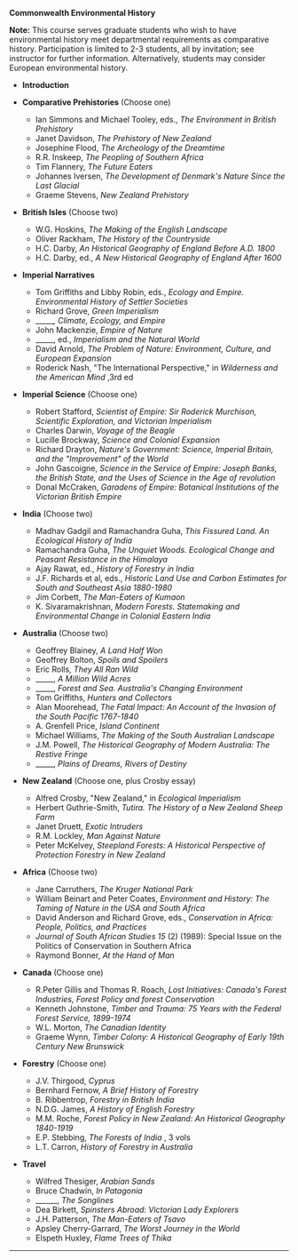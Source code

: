**Commonwealth Environmental History**

**Note:** This course serves graduate students who wish to have environmental
history meet departmental requirements as comparative history. Participation
is limited to 2-3 students, all by invitation; see instructor for further
information. Alternatively, students may consider European environmental
history.

  * **Introduction**
  


  * **Comparative Prehistories** (Choose one)
    * Ian Simmons and Michael Tooley, eds., _The Environment in British Prehistory_
    * Janet Davidson, _The Prehistory of New Zealand_
    * Josephine Flood, _The Archeology of the Dreamtime_
    * R.R. Inskeep, _The Peopling of Southern Africa_
    * Tim Flannery, _The Future Eaters_
    * Johannes Iversen, _The Development of Denmark's Nature Since the Last Glacial_
    * Graeme Stevens, _New Zealand Prehistory_
  


  * **British Isles** (Choose two)
    * W.G. Hoskins, _The Making of the English Landscape_
    * Oliver Rackham, _The History of the Countryside_
    * H.C. Darby, _An Historical Geography of England Before A.D. 1800_
    * H.C. Darby, ed., _A New Historical Geography of England After 1600_
  


  * **Imperial Narratives**
    * Tom Griffiths and Libby Robin, eds., _Ecology and Empire. Environmental History of Settler Societies_
    * Richard Grove, _Green Imperialism_
    * ______, Climate, Ecology, and Empire_
    * John Mackenzie, _Empire of Nature_
    * _____, ed., _Imperialism and the Natural World_
    * David Arnold, _The Problem of Nature: Environment, Culture, and European Expansion_
    * Roderick Nash, "The International Perspective," in _Wilderness and the American Mind_ ,3rd ed
  


  * **Imperial Science** (Choose one)
    * Robert Stafford, _Scientist of Empire: Sir Roderick Murchison, Scientific Exploration, and Victorian Imperialism_
    * Charles Darwin, _Voyage of the Beagle_
    * Lucille Brockway, _Science and Colonial Expansion_
    * Richard Drayton, _Nature's Government: Science, Imperial Britain, and the "Improvement" of the World_
    * John Gascoigne, _Science in the Service of Empire: Joseph Banks, the British State, and the Uses of Science in the Age of revolution_
    * Donal McCraken, _Garadens of Empire: Botanical Institutions of the Victorian British Empire_
  


  * **India** (Choose two)
    * Madhav Gadgil and Ramachandra Guha, _This Fissured Land. An Ecological History of India_
    * Ramachandra Guha, _The Unquiet Woods. Ecological Change and Peasant Resistance in the Himalaya_
    * Ajay Rawat, ed., _History of Forestry in India_
    * J.F. Richards et al, eds., _Historic Land Use and Carbon Estimates for South and Southeast Asia 1880-1980_
    * Jim Corbett, _The Man-Eaters of Kumaon_
    * K. Sivaramakrishnan, _Modern Forests. Statemaking and Environmental Change in Colonial Eastern India_
  


  * **Australia** (Choose two)
    * Geoffrey Blainey, _A Land Half Won_
    * Geoffrey Bolton, _Spoils and Spoilers_
    * Eric Rolls, _They All Ran Wild_
    * _____, _A Million Wild Acres_
    * _____, _Forest and Sea. Australia's Changing Environment_
    * Tom Griffiths, _Hunters and Collectors_
    * Alan Moorehead, _The Fatal Impact: An Account of the Invasion of the South Pacific 1767-1840_
    * A. Grenfell Price, _Island Continent_
    * Michael Williams, _The Making of the South Australian Landscape_
    * J.M. Powell, _The Historical Geography of Modern Australia: The Restive Fringe_
    * _____, _Plains of Dreams, Rivers of Destiny_
  


  * **New Zealand** (Choose one, plus Crosby essay)
    * Alfred Crosby, "New Zealand," in _Ecological Imperialism_
    * Herbert Guthrie-Smith, _Tutira. The History of a New Zealand Sheep Farm_
    * Janet Druett, _Exotic Intruders_
    * R.M. Lockley, _Man Against Nature_
    * Peter McKelvey, _Steepland Forests: A Historical Perspective of Protection Forestry in New Zealand_
  


  * **Africa** (Choose two)
    * Jane Carruthers, _The Kruger National Park_
    * William Beinart and Peter Coates, _Environment and History: The Taming of Nature in the USA and South Africa_
    * David Anderson and Richard Grove, eds., _Conservation in Africa: People, Politics, and Practices_
    * _Journal of South African Studies 15_ (2) (1989): Special Issue on the Politics of Conservation in Southern Africa
    * Raymond Bonner, _At the Hand of Man_
  


  * **Canada** (Choose one)
    * R.Peter Gillis and Thomas R. Roach, _Lost Initiatives: Canada's Forest Industries, Forest Policy and forest Conservation_
    * Kenneth Johnstone, _Timber and Trauma: 75 Years with the Federal Forest Service, 1899-1974_
    * W.L. Morton, _The Canadian Identity_
    * Graeme Wynn, _Timber Colony: A Historical Geography of Early 19th Century New Brunswick_
  


  * **Forestry** (Choose one)
    * J.V. Thirgood, _Cyprus_
    * Bernhard Fernow, _A Brief History of Forestry_
    * B. Ribbentrop, _Forestry in British India_
    * N.D.G. James, _A History of English Forestry_
    * M.M. Roche, _Forest Policy in New Zealand: An Historical Geography 1840-1919_
    * E.P. Stebbing, _The Forests of India_ , 3 vols
    * L.T. Carron, _History of Forestry in Australia_
  


  * **Travel**
    * Wilfred Thesiger, _Arabian Sands_
    * Bruce Chadwin, _In Patagonia_
    * ______, _The Songlines_
    * Dea Birkett, _Spinsters Abroad: Victorian Lady Explorers_
    * J.H. Patterson, _The Man-Eaters of Tsavo_
    * Apsley Cherry-Garrard, _The Worst Journey in the World_
    * Elspeth Huxley, _Flame Trees of Thika_
  
  [](index.html)

* * *

